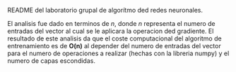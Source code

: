 README del laboratorio grupal de algorítmo ded redes neuronales.

El analisis fue dado en terminos de _n_, donde _n_ representa el numero de entradas del vector al cual se le aplicara la operacion ded gradiente. El resultado de este analisis da que el coste computacional del algoritmo de entrenamiento es de **O(n)** al depender del numero de entradas del vector para el numero de operaciones a realizar (hechas con la libreria numpy) y el numero de capas escondidas.
